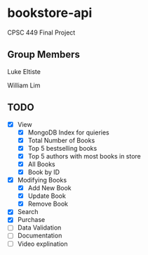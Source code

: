 # bookstore-api

CPSC 449 Final Project

## Group Members

Luke Eltiste

William Lim

## TODO

- [x] View
  - [x] MongoDB Index for quieries
  - [x] Total Number of Books
  - [x] Top 5 bestselling books
  - [x] Top 5 authors with most books in store
  - [x] All Books
  - [x] Book by ID
- [x] Modifying Books
  - [x] Add New Book
  - [x] Update Book
  - [x] Remove Book
- [x] Search
- [x] Purchase
- [ ] Data Validation
- [ ] Documentation
- [ ] Video explination

